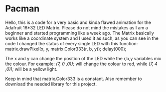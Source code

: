# Pacman 


 Hello, this is a code for a very basic and kinda flawed animation for the Adafruit 16\*32 LED Matrix.
Please do not mind the mistakes as I am a beginner and started programming like a week ago.
The Matrix basically works like a coordinate system and I used it as such, as you can see in the code I changed the status of every single LED with this function: matrix.drawPixel(x, y, matrix.Color333(r, b, y));
  delay(000);
  
  The x and y can change the position of the LED while the r,b,y variables mix the colour. 
  For example: 
   *(7, 0 ,0));* will change the colour to red, while  *(7, 4 ,0));* will be a yellow light.
   
  Keep in mind that matrix.Color333 is a constant.
  Also remember to download the needed library for this project.
